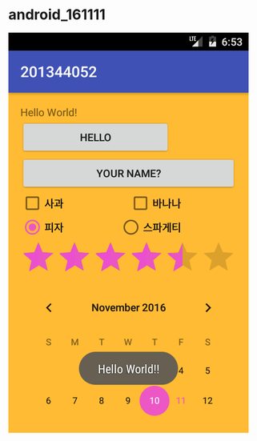 # android_161111

<img src="https://github.com/Curookie/android_161111/blob/master/app/pics/Screenshot_1478847194.png?raw=true">
